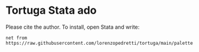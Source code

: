 # Tortuga Stata ado
Please cite the author.
To install, open Stata and write:

``` 
net from https://raw.githubusercontent.com/lorenzopedretti/tortuga/main/palette
``` 
